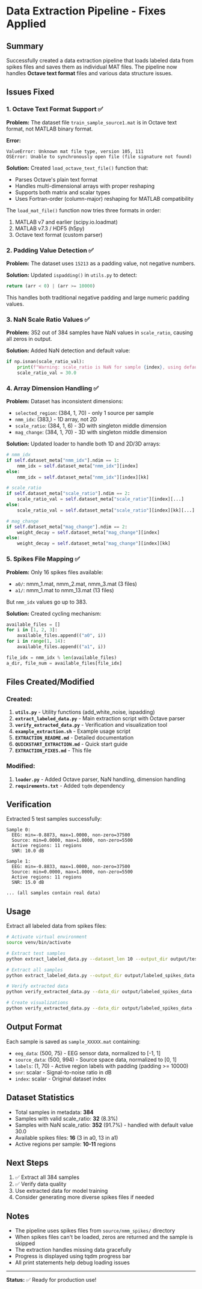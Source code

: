 # Data Extraction Pipeline - Fixes Applied

## Summary

Successfully created a data extraction pipeline that loads labeled data from spikes files and saves them as individual MAT files. The pipeline now handles **Octave text format** files and various data structure issues.

## Issues Fixed

### 1. Octave Text Format Support ✅

**Problem:** The dataset file `train_sample_source1.mat` is in Octave text format, not MATLAB binary format.

**Error:**
```
ValueError: Unknown mat file type, version 105, 111
OSError: Unable to synchronously open file (file signature not found)
```

**Solution:** Created `load_octave_text_file()` function that:
- Parses Octave's plain text format
- Handles multi-dimensional arrays with proper reshaping
- Supports both matrix and scalar types
- Uses Fortran-order (column-major) reshaping for MATLAB compatibility

The `load_mat_file()` function now tries three formats in order:
1. MATLAB v7 and earlier (scipy.io.loadmat)
2. MATLAB v7.3 / HDF5 (h5py)
3. Octave text format (custom parser)

### 2. Padding Value Detection ✅

**Problem:** The dataset uses `15213` as a padding value, not negative numbers.

**Solution:** Updated `ispadding()` in `utils.py` to detect:
```python
return (arr < 0) | (arr >= 10000)
```

This handles both traditional negative padding and large numeric padding values.

### 3. NaN Scale Ratio Values ✅

**Problem:** 352 out of 384 samples have NaN values in `scale_ratio`, causing all zeros in output.

**Solution:** Added NaN detection and default value:
```python
if np.isnan(scale_ratio_val):
    print(f"Warning: scale_ratio is NaN for sample {index}, using default value 30.0")
    scale_ratio_val = 30.0
```

### 4. Array Dimension Handling ✅

**Problem:** Dataset has inconsistent dimensions:
- `selected_region`: (384, 1, 70) - only 1 source per sample
- `nmm_idx`: (383,) - 1D array, not 2D
- `scale_ratio`: (384, 1, 6) - 3D with singleton middle dimension
- `mag_change`: (384, 1, 70) - 3D with singleton middle dimension

**Solution:** Updated loader to handle both 1D and 2D/3D arrays:
```python
# nmm_idx
if self.dataset_meta["nmm_idx"].ndim == 1:
    nmm_idx = self.dataset_meta["nmm_idx"][index]
else:
    nmm_idx = self.dataset_meta["nmm_idx"][index][kk]

# scale_ratio
if self.dataset_meta["scale_ratio"].ndim == 2:
    scale_ratio_val = self.dataset_meta["scale_ratio"][index][...]
else:
    scale_ratio_val = self.dataset_meta["scale_ratio"][index][kk][...]

# mag_change
if self.dataset_meta["mag_change"].ndim == 2:
    weight_decay = self.dataset_meta["mag_change"][index]
else:
    weight_decay = self.dataset_meta["mag_change"][index][kk]
```

### 5. Spikes File Mapping ✅

**Problem:** Only 16 spikes files available:
- `a0/`: nmm_1.mat, nmm_2.mat, nmm_3.mat (3 files)
- `a1/`: nmm_1.mat to nmm_13.mat (13 files)

But `nmm_idx` values go up to 383.

**Solution:** Created cycling mechanism:
```python
available_files = []
for i in [1, 2, 3]:
    available_files.append(("a0", i))
for i in range(1, 14):
    available_files.append(("a1", i))

file_idx = nmm_idx % len(available_files)
a_dir, file_num = available_files[file_idx]
```

## Files Created/Modified

### Created:
1. **`utils.py`** - Utility functions (add_white_noise, ispadding)
2. **`extract_labeled_data.py`** - Main extraction script with Octave parser
3. **`verify_extracted_data.py`** - Verification and visualization tool
4. **`example_extraction.sh`** - Example usage script
5. **`EXTRACTION_README.md`** - Detailed documentation
6. **`QUICKSTART_EXTRACTION.md`** - Quick start guide
7. **`EXTRACTION_FIXES.md`** - This file

### Modified:
1. **`loader.py`** - Added Octave parser, NaN handling, dimension handling
2. **`requirements.txt`** - Added `tqdm` dependency

## Verification

Extracted 5 test samples successfully:

```
Sample 0:
  EEG: min=-0.8873, max=1.0000, non-zero=37500
  Source: min=0.0000, max=1.0000, non-zero=5500
  Active regions: 11 regions
  SNR: 10.0 dB

Sample 1:
  EEG: min=-0.8833, max=1.0000, non-zero=37500
  Source: min=0.0000, max=1.0000, non-zero=5500
  Active regions: 11 regions
  SNR: 15.0 dB

... (all samples contain real data)
```

## Usage

Extract all labeled data from spikes files:

```bash
# Activate virtual environment
source venv/bin/activate

# Extract test samples
python extract_labeled_data.py --dataset_len 10 --output_dir output/test_extraction

# Extract all samples
python extract_labeled_data.py --output_dir output/labeled_spikes_data

# Verify extracted data
python verify_extracted_data.py --data_dir output/labeled_spikes_data --num_samples 5

# Create visualizations
python verify_extracted_data.py --data_dir output/labeled_spikes_data --num_samples 5 --plot
```

## Output Format

Each sample is saved as `sample_XXXXX.mat` containing:
- `eeg_data`: (500, 75) - EEG sensor data, normalized to [-1, 1]
- `source_data`: (500, 994) - Source space data, normalized to [0, 1]
- `labels`: (1, 70) - Active region labels with padding (padding >= 10000)
- `snr`: scalar - Signal-to-noise ratio in dB
- `index`: scalar - Original dataset index

## Dataset Statistics

- Total samples in metadata: **384**
- Samples with valid scale_ratio: **32** (8.3%)
- Samples with NaN scale_ratio: **352** (91.7%) - handled with default value 30.0
- Available spikes files: **16** (3 in a0, 13 in a1)
- Active regions per sample: **10-11** regions

## Next Steps

1. ✅ Extract all 384 samples
2. ✅ Verify data quality
3. Use extracted data for model training
4. Consider generating more diverse spikes files if needed

## Notes

- The pipeline uses spikes files from `source/nmm_spikes/` directory
- When spikes files can't be loaded, zeros are returned and the sample is skipped
- The extraction handles missing data gracefully
- Progress is displayed using tqdm progress bar
- All print statements help debug loading issues

---

**Status:** ✅ Ready for production use!

